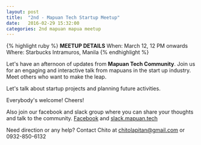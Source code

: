 ```yaml
---
layout: post
title:  "2nd - Mapuan Tech Startup Meetup"
date:   2016-02-29 15:32:00
categories: 2nd mapuan mapua meetup
---
```


{% highlight ruby %}
**MEETUP DETAILS**
When: March 12, 12 PM onwards
Where: Starbucks Intramuros, Manila
{% endhighlight %}

Let's have an afternoon of updates from **Mapuan Tech Community**.
Join us for an engaging and interactive talk from mapuans in the start up industry. Meet others who want to make the leap.

Let's talk about startup projects and planning future activities.

Everybody's welcome! Cheers!

Also join our facebook and slack group where you can share your thoughts and talk to the community.
[Facebook](https://www.facebook.com/groups/225295784331139) and [slack.mapuan.tech](http://slack.mapuan.tech)

Need direction or any help? Contact Chito at [chitolapitan@gmail.com](mailto:chitolapitan@gmail.com) or 0932-850-6132
